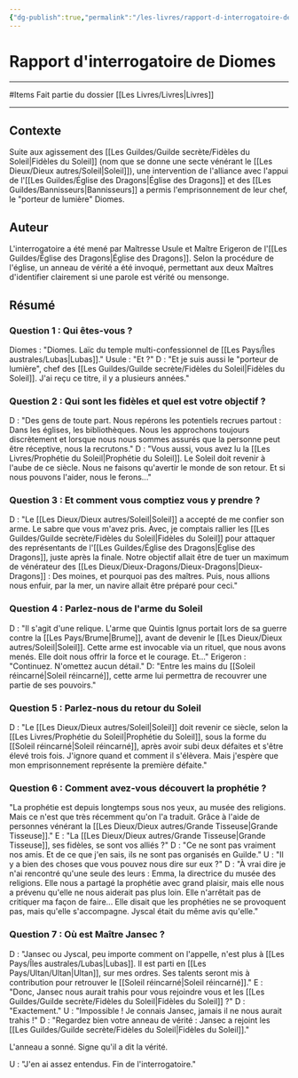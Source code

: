 ```yaml
---
{"dg-publish":true,"permalink":"/les-livres/rapport-d-interrogatoire-de-diomes/"}
---
```


# Rapport d'interrogatoire de Diomes
---
#Items
Fait partie du dossier [[Les Livres/Livres\|Livres]]

-------
## Contexte
Suite aux agissement des [[Les Guildes/Guilde secrète/Fidèles du Soleil\|Fidèles du Soleil]] (nom que se donne une secte vénérant le [[Les Dieux/Dieux autres/Soleil\|Soleil]]), une intervention de l'alliance avec l'appui de l'[[Les Guildes/Église des Dragons\|Église des Dragons]] et des [[Les Guildes/Bannisseurs\|Bannisseurs]] a permis l'emprisonnement de leur chef, le "porteur de lumière" Diomes.
## Auteur
L'interrogatoire a été mené par Maîtresse Usule et Maître Erigeron de l'[[Les Guildes/Église des Dragons\|Église des Dragons]].
Selon la procédure de l'église, un anneau de vérité a été invoqué, permettant aux deux Maîtres d'identifier clairement si une parole est vérité ou mensonge.
## Résumé
### Question 1 : Qui êtes-vous ?
Diomes : "Diomes. Laïc du temple multi-confessionnel de [[Les Pays/Îles australes/Lubas\|Lubas]]."
Usule : "Et ?"
D : "Et je suis aussi le "porteur de lumière", chef des [[Les Guildes/Guilde secrète/Fidèles du Soleil\|Fidèles du Soleil]]. J'ai reçu ce titre, il y a plusieurs années."
### Question 2 : Qui sont les fidèles et quel est votre objectif ?
D : "Des gens de toute part. Nous repérons les potentiels recrues partout : Dans les églises, les bibliothèques. Nous les approchons toujours discrètement et lorsque nous nous sommes assurés que la personne peut être réceptive, nous la recrutons."
D : "Vous aussi, vous avez lu la [[Les Livres/Prophétie du Soleil\|Prophétie du Soleil]]. Le Soleil doit revenir à l'aube de ce siècle. Nous ne faisons qu'avertir le monde de son retour. Et si nous pouvons l'aider, nous le ferons..."
### Question 3 : Et comment vous comptiez vous y prendre ?
D : "Le [[Les Dieux/Dieux autres/Soleil\|Soleil]] a accepté de me confier son arme. Le sabre que vous m'avez pris. Avec, je comptais rallier les [[Les Guildes/Guilde secrète/Fidèles du Soleil\|Fidèles du Soleil]] pour attaquer des représentants de l'[[Les Guildes/Église des Dragons\|Église des Dragons]], juste après la finale. Notre objectif allait être de tuer un maximum de vénérateur des [[Les Dieux/Dieux-Dragons/Dieux-Dragons\|Dieux-Dragons]] : Des moines, et pourquoi pas des maîtres. Puis, nous allions nous enfuir, par la mer, un navire allait être préparé pour ceci."
### Question 4 : Parlez-nous de l'arme du Soleil
D : "Il s'agit d'une relique. L'arme que Quintis Ignus portait lors de sa guerre contre la [[Les Pays/Brume\|Brume]], avant de devenir le [[Les Dieux/Dieux autres/Soleil\|Soleil]]. Cette arme est invocable via un rituel, que nous avons menés. Elle doit nous offrir la force et le courage. Et..."
Erigeron : "Continuez. N'omettez aucun détail."
D: "Entre les mains du [[Soleil réincarné\|Soleil réincarné]], cette arme lui permettra de recouvrer une partie de ses pouvoirs."
### Question 5 : Parlez-nous du retour du Soleil
D : "Le [[Les Dieux/Dieux autres/Soleil\|Soleil]] doit revenir ce siècle, selon la [[Les Livres/Prophétie du Soleil\|Prophétie du Soleil]], sous la forme du [[Soleil réincarné\|Soleil réincarné]], après avoir subi deux défaites et s'être élevé trois fois. J'ignore quand et comment il s'élèvera. Mais j'espère que mon emprisonnement représente la première défaite."
### Question 6 : Comment avez-vous découvert la prophétie ?
"La prophétie est depuis longtemps sous nos yeux, au musée des religions. Mais ce n'est que très récemment qu'on l'a traduit. Grâce à l'aide de personnes vénérant la [[Les Dieux/Dieux autres/Grande Tisseuse\|Grande Tisseuse]]."
E : "La [[Les Dieux/Dieux autres/Grande Tisseuse\|Grande Tisseuse]], ses fidèles, se sont vos alliés ?"
D : "Ce ne sont pas vraiment nos amis. Et de ce que j'en sais, ils ne sont pas organisés en Guilde."
U : "Il y a bien des choses que vous pouvez nous dire sur eux ?"
D : "À vrai dire je n'ai rencontré qu'une seule des leurs : Emma, la directrice du musée des religions. Elle nous a partagé la prophétie avec grand plaisir, mais elle nous a prévenu qu'elle ne nous aiderait pas plus loin. Elle n'arrêtait pas de critiquer ma façon de faire... Elle disait que les prophéties ne se provoquent pas, mais qu'elle s'accompagne. Jyscal était du même avis qu'elle."
### Question 7 : Où est Maître Jansec ?
D : "Jansec ou Jyscal, peu importe comment on l'appelle, n'est plus à [[Les Pays/Îles australes/Lubas\|Lubas]]. Il est parti en [[Les Pays/Ultan/Ultan\|Ultan]], sur mes ordres. Ses talents seront mis à contribution pour retrouver le [[Soleil réincarné\|Soleil réincarné]]."
E : "Donc, Jansec nous aurait trahis pour vous rejoindre vous et les [[Les Guildes/Guilde secrète/Fidèles du Soleil\|Fidèles du Soleil]] ?"
D : "Exactement."
U : "Impossible ! Je connais Jansec, jamais il ne nous aurait trahis !"
D : "Regardez bien votre anneau de vérité : Jansec a rejoint les [[Les Guildes/Guilde secrète/Fidèles du Soleil\|Fidèles du Soleil]]."

L'anneau a sonné. Signe qu'il a dit la vérité.

U : "J'en ai assez entendus. Fin de l'interrogatoire."
